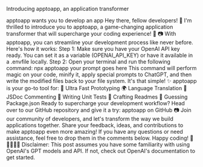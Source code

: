 Introducing apptoapp, an application transformer

apptoapp wants you to develop an app
Hey there, fellow developers! 👋
I'm thrilled to introduce you to apptoapp, a game-changing application transformer that will supercharge your coding experience! 🚀
📷
With apptoapp, you can streamline your development process like never before. Here's how it works:
Step 1: Make sure you have your OpenAI API key ready. You can set it as a variable (OPENAI_API_KEY) or have it available in a .envfile locally.
Step 2: Open your terminal and run the following command:
npx apptoapp your prompt goes here 
This command will perform magic on your code, minify it, apply special prompts to ChatGPT, and then write the modified files back to your file system. It's that simple! ✨
apptoapp is your go-to tool for:
🚀 Ultra Fast Prototyping 🌍 Language Translation 📝 JSDoc Commenting 🧪 Writing Unit Tests 📖 Crafting Readmes 🔮 Guessing Package.json
Ready to supercharge your development workflow? Head over to our GitHub repository and give it a try: apptoapp on GitHub
📷
Join our community of developers, and let's transform the way we build applications together. Share your feedback, ideas, and contributions to make apptoapp even more amazing!
If you have any questions or need assistance, feel free to drop them in the comments below. Happy coding! 🚀👩‍💻👨‍💻
Disclaimer: This post assumes you have some familiarity with using OpenAI's GPT models and API. If not, check out OpenAI's documentation to get started.
